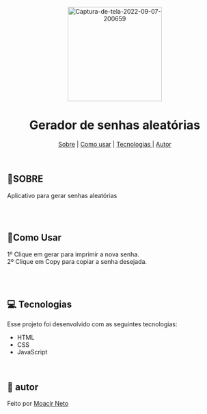 <p align="center">
<a href="https://imgbb.com/"><img src="https://i.ibb.co/SdwZGpL/Captura-de-tela-2022-09-07-200659.png" alt="Captura-de-tela-2022-09-07-200659" height="220px"></a>

</p>

<h1 align="center"> Gerador de senhas aleatórias  </h1>

<p align="center">
<a href="#sobre">Sobre</a>  | 
<a href="#usar">Como usar</a>  | 
<a href="#tecnologia">Tecnologias </a>  | 
<a href="#autor">Autor </a>
</p>


<br>


<h2 id="sobre"><g-emoji class="g-emoji" alias="page_facing_up" fallback-src="https://github.githubassets.com/images/icons/emoji/unicode/1f4c4.png">📄</g-emoji>SOBRE </h2>


<p> Aplicativo para gerar senhas aleatórias </p>
<br>
<br>

<h2 id="usar"><g-emoji class="g-emoji" alias="rocket" fallback-src="https://github.githubassets.com/images/icons/emoji/unicode/1f680.png">🚀Como Usar</g-emoji> </h2></a> 
<p>
1º Clique em gerar para imprimir a nova senha. <br>
2º Clique em Copy para copiar a senha desejada.
</p>
<br>
<br>

<h2 id="tecnologia"><g-emoji class="g-emoji" alias="computer" fallback-src="https://github.githubassets.com/images/icons/emoji/unicode/1f4bb.png">💻</g-emoji>
Tecnologias </h2>




<p>Esse projeto foi desenvolvido com as seguintes tecnologias:

<ul dir="auto">
<li>HTML</li>
<li>CSS</li>
<li>JavaScript</li>
</ul></p>



<br>
<h2 id="autor"><g-emoji class="g-emoji" alias="bookmark" fallback-src="https://github.githubassets.com/images/icons/emoji/unicode/1f516.png">🔖</g-emoji>
autor </h2> 
<p> Feito por <a href="">Moacir Neto</a> </p>





